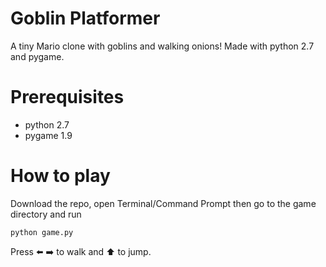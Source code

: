 # Goblin Platformer
A tiny Mario clone with goblins and walking onions! Made with python 2.7 and pygame.

# Prerequisites
- python 2.7
- pygame 1.9

# How to play
Download the repo, open Terminal/Command Prompt then go to the game directory and run
```
python game.py
```
Press :arrow_left: :arrow_right: to walk and :arrow_up: to jump.
